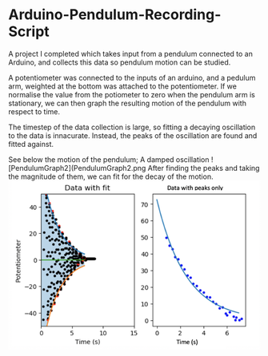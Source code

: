 # Arduino-Pendulum-Recording-Script
A project I completed which takes input from a pendulum connected to an Arduino, and collects this data so pendulum motion can be studied. 

A potentiometer was connected to the inputs of an arduino, and a pedulum arm, weighted at the bottom was attached to the potentiometer. If we normalise the value from the potiometer to zero when the pendulum arm is stationary, we can then graph the resulting motion of the pendulum with respect to time.

The timestep of the data collection is large, so fitting a decaying oscillation to the data is innacurate. Instead, the peaks of the oscillation are found and fitted against.

See below the motion of the pendulum; A damped oscillation
![PendulumGraph2](PendulumGraph2.png
After finding the peaks and taking the magnitude of them, we can fit for the decay of the motion.
![PendulumGraph](PendulumGraph.png)




